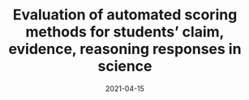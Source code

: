 ---
title: "Evaluation of automated scoring methods for students’ claim, evidence, reasoning responses in science"
collection: publications
permalink: /publication/2023-AERA-NLP
date: 2021-04-15
venue: 'American Educational Research Association (AERA) Annual Meeting'
paperurl: 'http://aadair3.github.io/files/papers/2023-AERA-NLP.pdf'
link: 'https://doi.org/10.3102/ip.23.2008041'
citation: 'Li, H., Adair, A., Li, G., Dickler, R. F., & Gobert, J. (2023, April). <i>Evaluation of automated scoring methods for students’ claim, evidence, reasoning responses in science</i> [Symposium poster]. American Educational Research Association (AERA) Annual Meeting.'
tags: [Peer-Reviewed Conference Presentations]
---